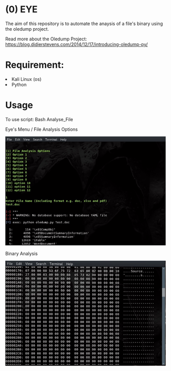 #                                 (0) EYE
The aim of this repository is to automate the anaysis of a file's binary using the oledump project.

Read more about the Oledump Project: https://blog.didierstevens.com/2014/12/17/introducing-oledump-py/

# Requirement:
<li> Kali Linux (os) </li>
<li> Python </li>

# Usage
To use script: Bash Analyse_File 

Eye's Menu / File Analysis Options

![](2.JPG)

Binary Analysis

![](3.JPG)


